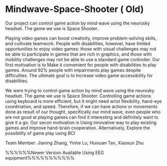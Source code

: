 # Mindwave-Space-Shooter ( Old)
Our project can control game action by mind wave using the neurosky headset. The game we use is Space Shooter. 

Playing video games can boost creativity, improve problem-solving skills, and cultivate teamwork. People with disabilities, however, have limited opportunities to enjoy video games: those with visual challenges may not be able to participate in games that are rich in graphics, and those with mobility challenges may not be able to use a standard game controller. Our first motivation is to Make it convenient for people with disabilities to play games. Around 92% people with impairments play games despite difficulties. The ultimate goal is to Increase video game accessibility for disabilities.

We were trying to control game action by mind wave using the neurosky headset. The game we use is Space Shooter. Controlling game actions using keyboard is more efficient, but it might need wrist flexibility, hand-eye coordination, and speed. Therefore, if we can have actions or movements done as result of our thought, specifically our mind wave, even people who are not good at playing games can find it interesting and definitely want to give it a go. Our secon motivation is Using innovative way to play existing games and Improve hand-brain cooperation. Alternatively, Explore the possibility of game play using BCI


Team Member:
Jianing Zhang,
Yinhe Lu,
Huixuan Tan,
Xiaoxun Zhu



%%%%%%Newer Version Available Using EEG equipment%%%%%%%%%%%



